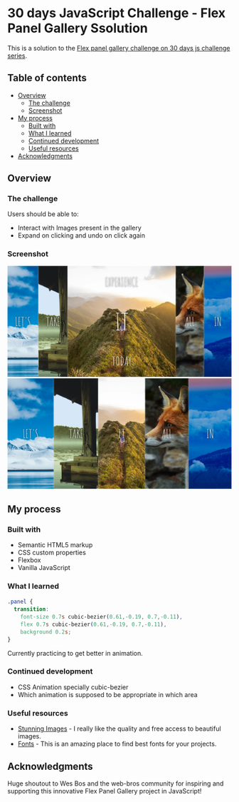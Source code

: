 # 30 days JavaScript Challenge - Flex Panel Gallery Ssolution

This is a solution to the [Flex panel gallery challenge on 30 days js challenge series](https://courses.wesbos.com/account/access/65e08bd4a3eaa1a25e70b560/view/194130264).

## Table of contents

- [Overview](#overview)
  - [The challenge](#the-challenge)
  - [Screenshot](#screenshot)
- [My process](#my-process)
  - [Built with](#built-with)
  - [What I learned](#what-i-learned)
  - [Continued development](#continued-development)
  - [Useful resources](#useful-resources)
- [Acknowledgments](#acknowledgments)

## Overview

### The challenge

Users should be able to:

- Interact with Images present in the gallery
- Expand on clicking and undo on click again

### Screenshot

![](Screenshot_18-4-2024_23526_127.0.0.1.jpeg)
![](Screenshot_18-4-2024_235136_127.0.0.1.jpeg)

## My process

### Built with

- Semantic HTML5 markup
- CSS custom properties
- Flexbox
- Vanilla JavaScript

### What I learned

```css
.panel {
  transition:
    font-size 0.7s cubic-bezier(0.61,-0.19, 0.7,-0.11),
    flex 0.7s cubic-bezier(0.61,-0.19, 0.7,-0.11),
    background 0.2s;
}
```
Currently practicing to get better in animation.

### Continued development

- CSS Animation specially cubic-bezier
- Which animation is supposed to be appropriate in which area

### Useful resources

- [Stunning Images](https://unsplash.com/) - I really like the quality and free access to beautiful images.
- [Fonts](https://fonts.google.com/) - This is an amazing place to find best fonts for your projects.

## Acknowledgments

Huge shoutout to Wes Bos and the web-bros community for inspiring and supporting this innovative Flex Panel Gallery project in JavaScript!
